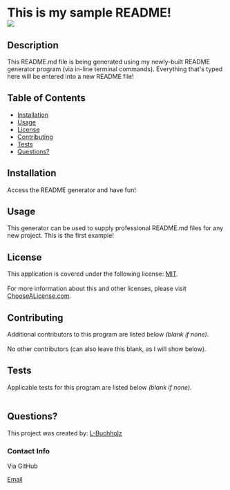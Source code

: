 <h1>This is my sample README! 
  <br>
  <img src ="https://img.shields.io/static/v1?&label=License&message=MIT&color=green.svg"/>
  <h2>Description</h2>
  <p>This README.md file is being generated using my newly-built README generator program (via in-line terminal commands). Everything that's typed here will be entered into a new README file!</p>
  <h2>Table of Contents</h2>
  <ul>
    <li><a href="#installation">Installation</a></li>
    <li><a href="#usage">Usage</a>
    <li><a href="#license">License</a></li>
    <li><a href="#contributing">Contributing</a></li>
    <li><a href="#tests">Tests</a></li>
    <li><a href="#questions">Questions?</a></li>
  </ul>
  <h2 id="installation">Installation</h2>
  <p>Access the README generator and have fun!</p>
  <h2 id="usage">Usage</h2>
  <p>This generator can be used to supply professional README.md files for any new project. This is the first example!</p>
  <h2 id="license">License</h2>
    <p>
    This application is covered under the following license: <a href="https://choosealicense.com/licenses/mit/" target="blank">MIT</a>.
    <br><br> 
    For more information about this and other 
    licenses, please visit <a href="https://choosealicense.com/licenses/" 
    target="blank">ChooseALicense.com</a>.
    </p>
  <h2 id="contributing">Contributing</h2>
  <p>Additional contributors to this program are listed below <em>(blank if none)</em>.
  <br><br>
  No other contributors (can also leave this blank, as I will show below).</p>
  <h2 id="tests">Tests</h2>
  <p>Applicable tests for this program are listed below <em>(blank if none)</em>.
  <br><br>
  </p>
  <h2 id="questions">Questions?</h2>
    <p>
    This project was created by: <a href="https://github.com/L-Buchholz" 
    target="blank">L-Buchholz</a></p>
  <h3>Contact Info</h3>
  <p>Via GitHub</p>
  <a href="mailto: l.example@gmail.com">Email</a>
